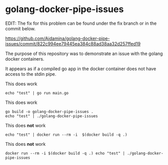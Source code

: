 # golang-docker-pipe-issues

EDIT: The fix for this problem can be found under the fix branch or in the commit below.

https://github.com/Aidamina/golang-docker-pipe-issues/commit/822c994ee79445ea384c88ad38aa32d257ffed19


The purpose of this repository was to demonstrate an issue with the golang docker containers.

It appears as if a compiled go app in the docker container does not have access to the stdin pipe.


This does work
```
echo "test" | go run main.go
```

This does work
```
go build -o golang-docker-pipe-issues .
echo "test" | ./golang-docker-pipe-issues
```

This does **not** work
```
echo "test" | docker run --rm -i  $(docker build -q .)
```

This does **not** work
```
docker run --rm -i $(docker build -q .) echo "test" | ./golang-docker-pipe-issues
```

